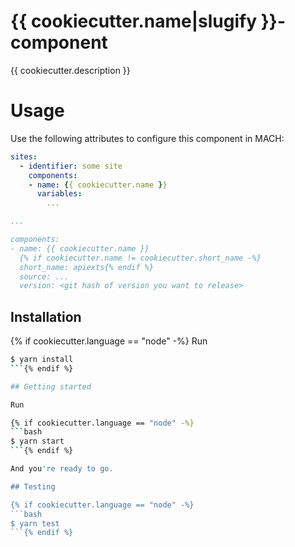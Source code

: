 # {{ cookiecutter.name|slugify }}-component

{{ cookiecutter.description }}

# Usage

Use the following attributes to configure this component in MACH:

```yaml
sites:
  - identifier: some site
    components:
    - name: {{ cookiecutter.name }}
      variables:
        ...

...

components:
- name: {{ cookiecutter.name }}
  {% if cookiecutter.name != cookiecutter.short_name -%}
  short_name: apiexts{% endif %}
  source: ...
  version: <git hash of version you want to release>
```

## Installation

{% if cookiecutter.language == "node" -%}
Run 

````bash
$ yarn install
```{% endif %}

## Getting started

Run

{% if cookiecutter.language == "node" -%}
```bash
$ yarn start
```{% endif %}

And you're ready to go.

## Testing

{% if cookiecutter.language == "node" -%}
```bash
$ yarn test
```{% endif %}